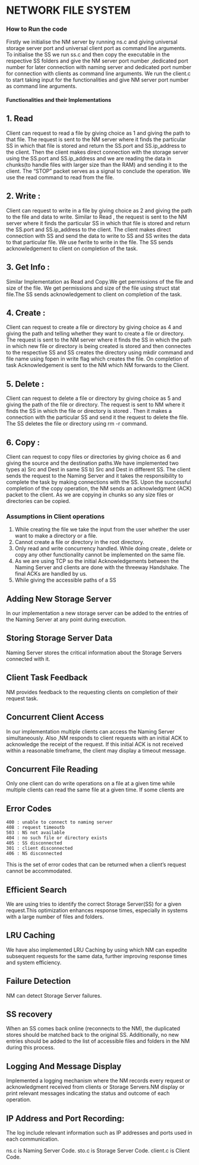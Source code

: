 # NETWORK FILE SYSTEM
### How to Run the code

Firstly we initialise the NM server by running ns.c and giving universal storage server port and universal client port as command line arguments. 
To initialise the SS we run ss.c and then copy the executable in the respective SS folders and give the NM server port number ,dedicated port number for later connection with naming server and dedicated port number for connection with clients as command line arguments. 
We run the client.c to start taking input for the functionalities and give NM server port number as command line arguments.

#### Functionalities and their Implementations

## 1. Read 
Client can request to read a file by giving choice as 1 and giving the path to that file. The request is sent to  the NM server where it finds the particular SS in which that file is stored and return the SS.port and SS.ip_address to the client. Then the client makes direct connection with the storage server using the SS.port and SS.ip_address and we are reading the data in chunks(to handle files with larger size than the RAM) and sending it to the client. The “STOP” packet serves as a signal to conclude the operation. We use the read command to read from the file.

## 2. Write : 
Client can request to write in a file by giving choice as 2 and giving the path to the file and data to write. Similar to Read , the request is sent to the NM server where it finds the particular SS in which that file is stored and return the SS.port and SS.ip_address to the client. The client makes direct connection with SS and send the data to write to SS and SS writes the data to that particular file. We use fwrite to write in the file. The SS sends acknowledgement to client on completion of the task.

## 3. Get Info : 
Similar Implementation as Read and Copy.We get permissions of the file and size of the file. We get permissions and size of the file using struct stat file.The SS sends acknowledgement to client on completion of the task.

## 4. Create :  
Client can request to create a file or directory  by giving choice as 4 and giving the path and telling whether they want to create a file or directory. The request is sent to the NM server where it finds the SS in which the path in which new file or directory is being created is stored and then connectes to the respective SS and SS creates the directory using mkdir command and file name using fopen in write flag which creates the file. On completion of task Acknowledgement is sent to the NM which NM forwards to the Client.

## 5. Delete :
Client can request to delete a file or directory by giving choice as 5 and giving the path of the file or directory. The request is sent to NM where it finds the SS in which the file or directory is stored . Then it makes a connection with the particular SS and send it the request to delete the file. The SS deletes the file or directory using rm -r <path> command. 

## 6. Copy :
Client can request to copy files or directories by giving choice as 6 and giving the source and the destination paths.We have implemented two types  a) Src and Dest in same SS  b) Src and Dest in different SS. The client sends the request to the Naming Server and it takes the responsibility to complete the task by making connections with the SS. Upon the successful completion of the copy operation, the NM sends an acknowledgment (ACK) packet to the client. As we are copying in chunks so any size files or directories can be copied.

### Assumptions in Client operations

1. While creating the file we take the input from the user whether the user want to make a directory or a file.
2. Cannot create a file or directory in the root directory.
3. Only read and write concurrency handled. While doing create , delete or copy any other functionality cannot be implemented on the same file.
4. As we are using TCP so the initial Acknowledgements between the Naming Server and clients are done with the threeway Handshake. The final ACKs are handled by us.
5. While giving the accessible paths of a SS 

 ## Adding New Storage Server 
In our implementation a new storage server can be added to the entries of the Naming Server at any point during execution.

## Storing Storage Server Data
Naming Server stores the critical information about the Storage Servers connected with it.

## Client Task Feedback
NM provides feedback to the requesting  clients on completion of their request task.

## Concurrent Client Access
In our implementation multiple clients can access the Naming Server simultaneously. Also ,NM responds to client requests with an initial ACK to acknowledge the receipt of the request. If this initial ACK is not received within a reasonable timeframe, the client may display a timeout message.

## Concurrent File Reading
Only one client can do write operations on a file at a given time while multiple clients can read the same file at a given time. If some clients are 

## Error Codes
 	400 : unable to connect to naming server 
 	408 : request timeoutb
	503 : NS not available
 	404 : no such file or directory exists
 	405 : SS disconnected
 	301 : client disconnected
 	406 : NS disconnected
 This is the set of error codes that can be returned when a client’s request cannot be accommodated.

 ## Efficient Search
 We are using tries to identify the correct Storage Server(SS) for a given request.This optimization enhances response times, especially in systems with a large number of files and folders.

 ## LRU Caching
 We have also implemented LRU Caching by using which NM can expedite subsequent requests for the same data, further improving response times and system efficiency.

 ## Failure Detection
 NM can detect Storage Server failures.

 ## SS recovery
  When an SS comes back online (reconnects to the NM), the duplicated stores should be matched back to the original SS. Additionally, no new entries should be added to the list of accessible files and folders in the NM during this process.

## Logging And Message Display
 Implemented a logging mechanism where the NM records every request or acknowledgment received from clients or Storage Servers.NM display or print relevant messages indicating the status and outcome of each operation.

 ## IP Address and Port Recording: 
 The log include relevant information such as IP addresses and ports used in each communication.


                 
ns.c is Naming Server Code. sto.c is Storage Server Code. client.c is Client Code.
    


